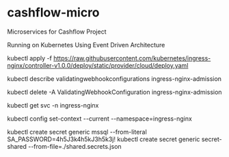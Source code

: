 # cashflow-micro
Microservices for Cashflow Project

Running on Kubernetes
Using Event Driven Architecture

kubectl apply -f https://raw.githubusercontent.com/kubernetes/ingress-nginx/controller-v1.0.0/deploy/static/provider/cloud/deploy.yaml

kubectl describe validatingwebhookconfigurations ingress-nginx-admission

kubectl delete -A ValidatingWebhookConfiguration ingress-nginx-admission

kubectl get svc -n ingress-nginx

kubectl config set-context --current --namespace=ingress-nginx


kubectl create secret generic mssql --from-literal SA_PASSWORD=4h5J3k4h5kJ3h5k3j!
kubectl create secret generic secret-shared --from-file=./shared.secrets.json